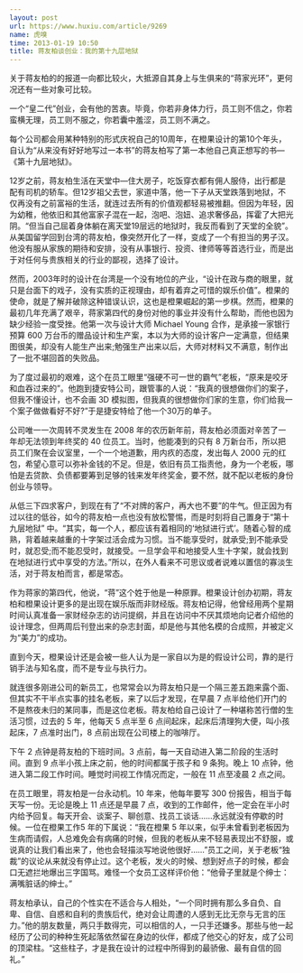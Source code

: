 ```yaml
---
layout: post
url: https://www.huxiu.com/article/9269
name: 虎嗅
time: 2013-01-19 10:50
title: 蒋友柏谈创业：我的第十九层地狱
---
```

关于蒋友柏的的报道一向都比较火，大抵源自其身上与生俱来的“蒋家光环”，更何况还有一些对象可比较。

一个“皇二代”创业，会有他的苦衷。毕竟，你若非身体力行，员工则不信之，你若蛮横无理，员工则不服之，你若囊中羞涩，员工则不满之。

每个公司都会用某种特别的形式庆祝自己的10周年，在橙果设计的第10个年头，自认为“从来没有好好地写过一本书”的蒋友柏写了第一本他自己真正想写的书—《第十九层地狱》。

12岁之前，蒋友柏生活在天堂中—住大房子，吃饭穿衣都有佣人服侍，出行都是配有司机的轿车。但12岁祖父去世，家道中落，他一下子从天堂跌落到地狱，不仅再没有之前富裕的生活，就连过去所有的价值观都轻易被推翻。但因为年轻，因为幼稚，他依旧和其他富家子混在一起，泡吧、泡妞、追求奢侈品，挥霍了大把光阴。“但当自己屈着身体躺在离天堂19层远的地狱时，我反而看到了天堂的全貌”。从美国留学回到台湾的蒋友柏，像突然开化了一样，变成了一个有担当的男子汉。他没有服从家族的期待和安排，没有从事银行、投资、律师等等首选行业，而是出于对任何与贵族相关的行业的鄙视，选择了设计。

然而，2003年时的设计在台湾是一个没有地位的产业，“设计在政与商的眼里，就只是台面下的戏子，没有实质的正视理由，却有着弃之可惜的娱乐价值”。橙果的使命，就是了解并破除这种错误认识，这也是橙果崛起的第一步棋。然而，橙果的最初几年充满了艰辛，蒋家第四代的身份对他的事业并没有什么帮助，而他也因为缺少经验一度受挫。他第一次与设计大师 Michael Young 合作，是承接一家银行预算 600 万台币的赠品设计和生产案，本以为大师的设计客户一定满意，但结果图很美，却没有人能生产出来;勉强生产出来以后，大师对材料又不满意，制作出了一批不堪回首的失败品。

为了度过最初的艰难，这个在员工眼里“强硬不可一世的霸气”老板，“原来是咬牙和血吞过来的”。他跑到捷安特公司，跟管事的人说：“我真的很想做你们的案子，但我不懂设计，也不会画 3D 模拟图，但我真的很想做你们家的生意，你们给我一个案子做做看好不好?”于是捷安特给了他一个30万的单子。

公司唯一一次周转不灵发生在 2008 年的农历新年前，蒋友柏必须面对辛苦了一年却无法领到年终奖的 40 位员工。当时，他能凑到的只有 8 万新台币，所以把员工们聚在会议室里，一个一个地道歉，用内疚的态度，发出每人 2000 元的红包，希望心意可以弥补金钱的不足。但是，依旧有员工指责他，身为一个老板，哪怕是去贷款、负债都要筹到足够的钱来发年终奖金，要不然，就不配以老板的身份创业与领导。

从低三下四求客户，到现在有了“不对牌的客户，再大也不要”的牛气。但正因为有过以往的低谷，如今的蒋友柏一点也没有放松警惕，而是时刻将自己置身于“第十九层地狱” 中。“其实，每一个人，都应该有着相同的‘地狱进行式’。随着心智的成熟，背着越来越重的十字架过活会成为习惯。当不能享受时，就承受;到不能承受时，就忍受;而不能忍受时，就接受。一旦学会平和地接受人生十字架，就会找到在地狱进行式中享受的方法。”所以，在外人看来不可思议或者说难以置信的寡淡生活，对于蒋友柏而言，都是常态。

作为蒋家的第四代，他说，“蒋”这个姓于他是一种原罪。橙果设计创办初期，蒋友柏和橙果设计更多的是出现在娱乐版而非财经版。蒋友柏记得，他曾经用两个星期时间认真准备一家财经杂志的访问提纲，并且在访问中不厌其烦地向记者介绍他的设计理念，但两周后刊登出来的杂志封面，却是他与其他名模的合成照，并被定义为“美力”的成功。

直到今天，橙果设计还是会被一些人认为是一家自以为是的假设计公司，靠的是行销手法与知名度，而不是专业与执行力。

就连很多刚进公司的新员工，也常常会以为蒋友柏只是一个隔三差五跑来露个面、但其实不干半点实事的挂名老板，来了以后才发现，在早晨 7 点半给他们开门的不是熬夜未归的某同事，而是这位老板。蒋友柏给自己设计了一种堪称苦行僧的生活习惯，过去的 5 年，他每天 5 点半至 6 点间起床，起床后清理狗大便，叫小孩起床，7 点准时出门，8 点前出现在公司楼上的咖啡厅。

下午 2 点钟是蒋友柏的下班时间。3 点前，每一天自动进入第二阶段的生活时间。直到 9 点半小孩上床之前，他的时间都属于孩子和 9 条狗。晚上 10 点钟，他进入第二段工作时间。睡觉时间视工作情况而定，一般在 11 点至凌晨 2 点之间。

在员工眼里，蒋友柏是一台永动机。10 年来，他每年要写 300 份报告，相当于每天写一份。无论是晚上 11 点还是早晨 7 点，收到的工作邮件，他一定会在半小时内给予回复。每天开会、谈案子、聊创意、找员工谈话……永远就没有停歇的时候。一位在橙果工作5 年的下属说：“我在橙果 5 年以来，似乎未曾看到老板因为生病而请假，人总难免会有病痛的时候，但我的老板从来不轻易表现出不舒服，或说真的让我们看出来了，他也会轻描淡写地说他很好……”员工之间，关于老板“独裁”的议论从来就没有停止过。这个老板，发火的时候、想到好点子的时候，都会口无遮拦地爆出三字国骂。难怪一个女员工这样评价他：“他骨子里就是个绅士：满嘴脏话的绅士。”

蒋友柏承认，自己的个性实在不适合与人相处，“一个同时拥有那么多自负、自卑、自信、自惑和自利的贵族后代，绝对会让周遭的人感到无比无奈与无言的压力。”他的朋友数量，两只手数得完，可以相信的人，一只手还嫌多。那些与他一起经历了公司的种种生死起落依然留在身边的伙伴，都成了他交心的好友，成了公司的顶梁柱。“这些柱子，才是我在设计的过程中所得到的最骄傲、最有自信的回礼。”

